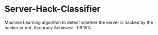 # Server-Hack-Classifier
Machine Learning algorithm to detect whether the server is hacked by the hacker or not.
Accuracy Achieved - 99.15%
